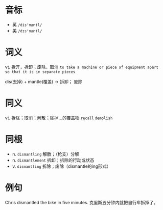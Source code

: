 # 音标

- 英 `/dis'mæntl/`
- 美 `/dɪs'mæntl/`

# 词义

vt. 拆开，拆卸；废除，取消
`to take a machine or piece of equipment apart so that it is in separate pieces`



dis(去掉) + mantle(覆盖) → 拆卸； 废除

# 同义

vt. 拆除；取消；解散；除掉…的覆盖物
`recall` `demolish`

# 同根

- n. `dismantling` 解散；（枪支）分解
- n. `dismantlement` 拆卸；拆除的行动或状态
- v. `dismantling` 拆除；废除（dismantle的ing形式）

# 例句

Chris dismantled the bike in five minutes.
克里斯五分钟内就把自行车拆掉了。


